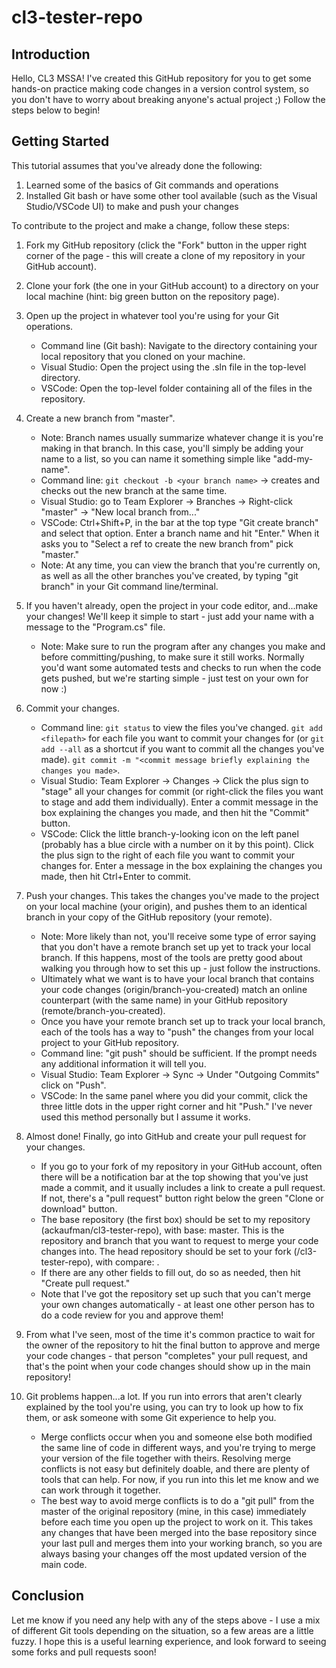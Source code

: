 # cl3-tester-repo

## Introduction
Hello, CL3 MSSA!  I've created this GitHub repository for you to get some hands-on practice making code changes in a version control system, so you don't have to worry about breaking anyone's actual project ;)  Follow the steps below to begin!

## Getting Started
This tutorial assumes that you've already done the following:
1. Learned some of the basics of Git commands and operations
2. Installed Git bash or have some other tool available (such as the Visual Studio/VSCode UI) to make and push your changes

To contribute to the project and make a change, follow these steps:
1. Fork my GitHub repository (click the "Fork" button in the upper right corner of the page - this will create a clone of my repository in your GitHub account).

2. Clone your fork (the one in your GitHub account) to a directory on your local machine (hint: big green button on the repository page).

3. Open up the project in whatever tool you're using for your Git operations.
    * Command line (Git bash): Navigate to the directory containing your local repository that you cloned on your machine.
    * Visual Studio: Open the project using the .sln file in the top-level directory.
    * VSCode: Open the top-level folder containing all of the files in the repository.

4. Create a new branch from "master".
    * Note: Branch names usually summarize whatever change it is you're making in that branch.  In this case, you'll simply be adding your name to a list, so you can name it something simple like "add-my-name".
    * Command line: `git checkout -b <your branch name>` -> creates and checks out the new branch at the same time.
    * Visual Studio: go to Team Explorer -> Branches -> Right-click "master" -> "New local branch from..."
    * VSCode: Ctrl+Shift+P, in the bar at the top type "Git create branch" and select that option.  Enter a branch name and hit "Enter."  When it asks you to "Select a ref to create the new branch from" pick "master."
    * Note: At any time, you can view the branch that you're currently on, as well as all the other branches you've created, by typing "git branch" in your Git command line/terminal.

5. If you haven't already, open the project in your code editor, and...make your changes!  We'll keep it simple to start - just add your name with a message to the "Program.cs" file.
    * Note: Make sure to run the program after any changes you  make and before committing/pushing, to make sure it still works.  Normally you'd want some automated tests and checks to run when the code gets pushed, but we're starting simple - just test on your own for now :)

6. Commit your changes.
    * Command line: `git status` to view the files you've changed. `git add <filepath>` for each file you want to commit your changes for (or `git add --all` as a shortcut if you want to commit all the changes you've made).  `git commit -m "<commit message briefly explaining the changes you made>`.
    * Visual Studio: Team Explorer -> Changes -> Click the plus sign to "stage" all your changes for commit (or right-click the files you want to stage and add them individually).  Enter a commit message in the box explaining the changes you  made, and then hit the "Commit" button.
    * VSCode: Click the little branch-y-looking icon on the left panel (probably has a blue circle with a number on it by this point).  Click the plus sign to the right of each file you want to commit your changes for.  Enter a message in the box explaining the changes you made, then hit Ctrl+Enter to commit.

7. Push your changes.  This takes the changes you've made to the project on your local machine (your origin), and pushes them to an identical branch in your copy of the GitHub repository (your remote).
    * Note: More likely than not, you'll receive some type of error saying that you don't have a remote branch set up yet to track your local branch.  If this happens, most of the tools are pretty good about walking you through how to set this up - just follow the instructions.
    * Ultimately what we want is to have your local branch that contains your code changes (origin/branch-you-created) match an online counterpart (with the same name) in your GitHub repository (remote/branch-you-created).
    * Once you have your remote branch set up to track your local branch, each of the tools has a way to "push" the changes from your local project to your GitHub repository.
    * Command line: "git push" should be sufficient.  If the prompt needs any additional information it will tell you.
    * Visual Studio: Team Explorer -> Sync -> Under "Outgoing Commits" click on "Push".
    * VSCode: In the same panel where you did your commit, click the three little dots in the upper right corner and hit "Push."  I've never used this method personally but I assume it works.

8. Almost done!  Finally, go into GitHub and create your pull request for your changes.
    * If you go to your fork of my repository in your GitHub account, often there will be a notification bar at the top showing that you've just made a commit, and it usually includes a link to create a pull request.  If not, there's a "pull request" button right below the green "Clone or download" button.
    * The base repository (the first box) should be set to my repository (ackaufman/cl3-tester-repo), with base: master. This is the repository and branch that you want to request to merge your code changes into.  The head repository should be set to your fork (<your-github-username>/cl3-tester-repo), with compare: <the branch you made your changes in>.
    * If there are any other fields to fill out, do so as needed, then hit "Create pull request."
    * Note that I've got the repository set up such that you can't merge your own changes automatically - at least one other person has to do a code review for you and approve them!

9. From what I've seen, most of the time it's common practice to wait for the owner of the repository to hit the final button to approve and merge your code changes - that person "completes" your pull request, and that's the point when your code changes should show up in the main repository!

10. Git problems happen...a lot.  If you run into errors that aren't clearly explained by the tool you're using, you can try to look up how to fix them, or ask someone with some Git experience to help you.
    * Merge conflicts occur when you and someone else both modified the same line of code in different ways, and you're trying to merge your version of the file together with theirs.  Resolving merge conflicts is not easy but definitely doable, and there are plenty of tools that can help.  For now, if you run into this let me know and we can work through it together.
    * The best way to avoid merge conflicts is to do a "git pull" from the master of the original repository (mine, in this case) immediately before each time you open up the project to work on it.  This takes any changes that have been merged into the base repository since your last pull and merges them into your working branch, so you are always basing your changes off the most updated version of the main code.

## Conclusion
Let me know if you need any help with any of the steps above - I use a mix of different Git tools depending on the situation, so a few areas are a little fuzzy.  I hope this is a useful learning experience, and look forward to seeing some forks and pull requests soon!